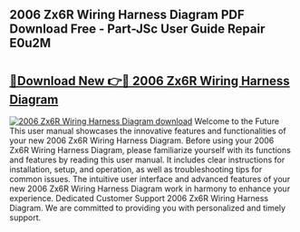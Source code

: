 ## 2006 Zx6R Wiring Harness Diagram PDF Download Free - Part-JSc User Guide Repair E0u2M

# <h2><a href="http://dfhdlw.blite.top/?on=2006+Zx6R+Wiring+Harness+Diagram">🔗Download New 👉🔴 2006 Zx6R Wiring Harness Diagram</a></h2>

[![2006 Zx6R Wiring Harness Diagram download](https://i.imgur.com/lujVjoI.png)](http://dfhdlw.blite.top/?on=2006+Zx6R+Wiring+Harness+Diagram)
Welcome to the Future This user manual showcases the innovative features and functionalities of your new 2006 Zx6R Wiring Harness Diagram. Before using your 2006 Zx6R Wiring Harness Diagram, please familiarize yourself with its functions and features by reading this user manual. It includes clear instructions for installation, setup, and operation, as well as troubleshooting tips for common issues. The intuitive user interface and advanced features of your new 2006 Zx6R Wiring Harness Diagram work in harmony to enhance your experience. Dedicated Customer Support 2006 Zx6R Wiring Harness Diagram. We are committed to providing you with personalized and timely support.
